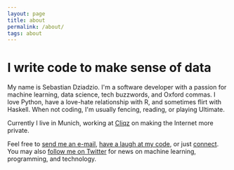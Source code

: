 ```yaml
---
layout: page
title: about
permalink: /about/
tags: about
---
```

# I write code to make sense of data

My name is Sebastian Dziadzio. I'm a software developer with a passion for machine learning, data science, tech buzzwords, and Oxford commas. I love Python, have a love-hate relationship with R, and sometimes flirt with Haskell. When not coding, I'm usually fencing, reading, or playing Ultimate.

Currently I live in Munich, working at [Cliqz](http://cliqz.com) on making the Internet more private.

Feel free to [send me an e-mail](mailto:sebastian.dziadzio@gmail.com), [have a laugh at my code](https://github.com/sebastiandziadzio), or just [connect](https://linkedin.com/in/sebastiandziadzio). You may also [follow me on Twitter](https://twitter.com/sebadzia) for news on machine learning, programming, and technology.
